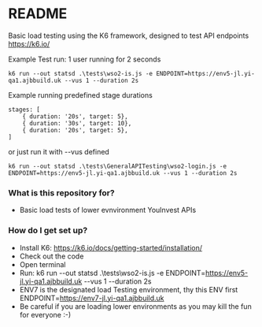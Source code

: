 # README #

Basic load testing using the K6 framework, designed to test API endpoints
https://k6.io/

Example Test run: 1 user running for 2 seconds 
```
k6 run --out statsd .\tests\wso2-is.js -e ENDPOINT=https://env5-jl.yi-qa1.ajbbuild.uk --vus 1 --duration 2s
```

Example running predefined stage durations
```
stages: [
    { duration: '20s', target: 5},
    { duration: '30s', target: 10},
    { duration: '20s', target: 5},
]
```

or just run it with --vus defined
```
k6 run --out statsd .\tests\GeneralAPITesting\wso2-login.js -e ENDPOINT=https://env5-jl.yi-qa1.ajbbuild.uk --vus 1 --duration 2s
```

### What is this repository for? ###

* Basic load tests of lower evnvironment YouInvest APIs

### How do I get set up? ###

* Install K6: https://k6.io/docs/getting-started/installation/
* Check out the code
* Open terminal 
* Run: k6 run --out statsd .\tests\wso2-is.js -e ENDPOINT=https://env5-jl.yi-qa1.ajbbuild.uk --vus 1 --duration 2s
* ENV7 is the designated load Testing environment, thy this ENV first ENDPOINT=https://env7-jl.yi-qa1.ajbbuild.uk
* Be careful if you are loading lower environments as you may kill the fun for everyone :-)